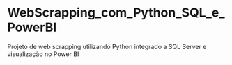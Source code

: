 # WebScrapping_com_Python_SQL_e_PowerBI
 Projeto de web scrapping utilizando Python integrado a SQL Server e visualização no Power BI
